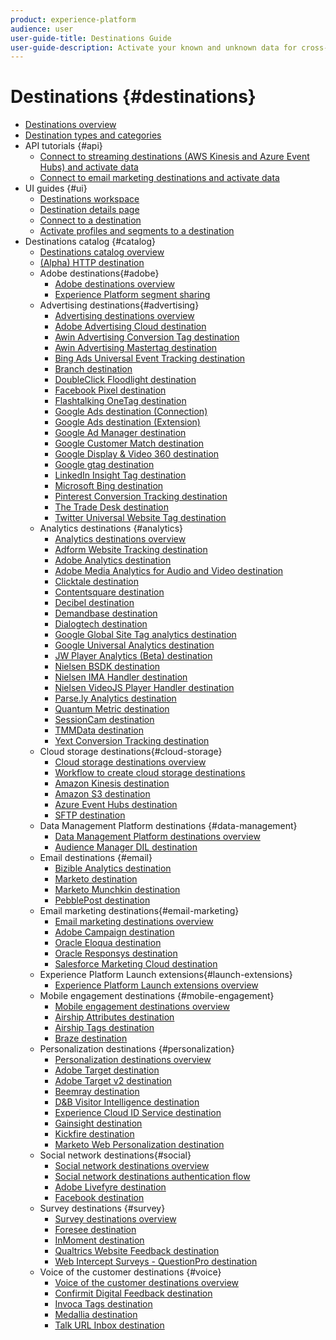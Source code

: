 ```yaml
---
product: experience-platform
audience: user
user-guide-title: Destinations Guide
user-guide-description: Activate your known and unknown data for cross-channel marketing campaigns, email campaigns, targeted advertising, and many other use cases.
---
```


# Destinations {#destinations}

* [Destinations overview](./home.md)
* [Destination types and categories](./destination-types.md)
* API tutorials {#api}
    * [Connect to streaming destinations (AWS Kinesis and Azure Event Hubs) and activate data](./api/streaming-destinations.md)
    * [Connect to email marketing destinations and activate data](./api/email-marketing.md)
* UI guides {#ui}
    * [Destinations workspace](./ui/destinations-workspace.md)
    * [Destination details page](./ui/destination-details-page.md)
    * [Connect to a destination](./ui/connect-destination.md)
    * [Activate profiles and segments to a destination](./ui/activate-destinations.md)
* Destinations catalog {#catalog}
    * [Destinations catalog overview](./catalog/overview.md)
    * [ (Alpha) HTTP destination](./catalog/http-destination.md)
    * Adobe destinations{#adobe}
        * [Adobe destinations overview](./catalog/adobe/overview.md)
        * [Experience Platform segment sharing](https://experienceleague.adobe.com/docs/audience-manager/user-guide/implementation-integration-guides/integration-experience-platform/aam-aep-audience-sharing.html)
    * Advertising destinations{#advertising}
        * [Advertising destinations overview](./catalog/advertising/overview.md)
        * [Adobe Advertising Cloud destination](./catalog/advertising/adobe-advertising-cloud.md)
        * [Awin Advertising Conversion Tag destination](./catalog/advertising/awin-conversiontag.md)
        * [Awin Advertising Mastertag destination](./catalog/advertising/awin-mastertag.md)
        * [Bing Ads Universal Event Tracking destination](./catalog/advertising/bing-ads.md)
        * [Branch destination](./catalog/advertising/branch.md)
        * [DoubleClick Floodlight destination](./catalog/advertising/doubleclick-floodlight.md)
        * [Facebook Pixel destination](./catalog/advertising/facebook-pixel.md)
        * [Flashtalking OneTag destination](./catalog/advertising/flashtalking.md)
        * [Google Ads destination (Connection)](./catalog/advertising/google-ads-destination.md)
        * [Google Ads destination (Extension)](./catalog/advertising/google-ads-extension.md)
        * [Google Ad Manager destination](./catalog/advertising/google-ad-manager.md)
        * [Google Customer Match destination](./catalog/advertising/google-customer-match.md)
        * [Google Display & Video 360 destination](./catalog/advertising/google-dv360.md)
        * [Google gtag destination](./catalog/advertising/gtag-advertising.md)
        * [LinkedIn Insight Tag destination](./catalog/advertising/linkedin.md)
        * [Microsoft Bing destination](./catalog/advertising/bing.md)
        * [Pinterest Conversion Tracking destination](./catalog/advertising/pinterest.md)
        * [The Trade Desk destination](./catalog/advertising/tradedesk.md)
        * [Twitter Universal Website Tag destination](./catalog/advertising/twitter-uwt.md)
    * Analytics destinations {#analytics}
        * [Analytics destinations overview](./catalog/analytics/overview.md)
        * [Adform Website Tracking destination](./catalog/analytics/adform.md)
        * [Adobe Analytics destination](./catalog/analytics/adobe-analytics.md)
        * [Adobe Media Analytics for Audio and Video destination](./catalog/analytics/adobe-video-analytics.md)
        * [Clicktale destination](./catalog/analytics/clicktale.md)
        * [Contentsquare destination](./catalog/analytics/contentsquare.md)
        * [Decibel destination](./catalog/analytics/decibel.md)
        * [Demandbase destination](./catalog/analytics/demandbase.md)
        * [Dialogtech destination](./catalog/analytics/dialogtech.md)
        * [Google Global Site Tag analytics destination](./catalog/analytics/gtag-analytics.md)
        * [Google Universal Analytics destination](./catalog/analytics/google-universal-analytics.md)
        * [JW Player Analytics (Beta) destination](./catalog/analytics/jw-player-analytics.md)
        * [Nielsen BSDK destination](./catalog/analytics/nielsen-bsdk.md)
        * [Nielsen IMA Handler destination](./catalog/analytics/nielsen-ima.md)
        * [Nielsen VideoJS Player Handler destination](./catalog/analytics/nielsen-videojs.md)
        * [Parse.ly Analytics destination](./catalog/analytics/parsely.md)
        * [Quantum Metric destination](./catalog/analytics/quantum-metric.md)
        * [SessionCam destination](./catalog/analytics/sessioncam.md)
        * [TMMData destination](./catalog/analytics/tmmdata.md)
        * [Yext Conversion Tracking destination](./catalog/analytics/yext.md)
    * Cloud storage destinations{#cloud-storage}
        * [Cloud storage destinations overview](./catalog/cloud-storage/overview.md)
        * [Workflow to create cloud storage destinations](./catalog/cloud-storage/workflow.md)
        * [Amazon Kinesis destination](./catalog/cloud-storage/amazon-kinesis.md)
        * [Amazon S3 destination](./catalog/cloud-storage/amazon-s3.md)
        * [Azure Event Hubs destination](./catalog/cloud-storage/azure-event-hubs.md)
        * [SFTP destination](./catalog/cloud-storage/sftp.md)
    * Data Management Platform destinations {#data-management}
        * [Data Management Platform destinations overview](./catalog/data-management/overview.md)
        * [Audience Manager DIL destination](./catalog/data-management/aam-dil-extension.md)
    * Email destinations {#email}
        * [Bizible Analytics destination](./catalog/email/bizible.md)
        * [Marketo destination](./catalog/email/marketo.md)
        * [Marketo Munchkin destination](./catalog/email/marketo-munchkin.md)
        * [PebblePost destination](./catalog/email/pebblepost.md)
    * Email marketing destinations{#email-marketing}
        * [Email marketing destinations overview](./catalog/email-marketing/overview.md)
        * [Adobe Campaign destination](./catalog/email-marketing/adobe-campaign.md)
        * [Oracle Eloqua destination](./catalog/email-marketing/oracle-eloqua.md)
        * [Oracle Responsys destination](./catalog/email-marketing/oracle-responsys.md)
        * [Salesforce Marketing Cloud destination](./catalog/email-marketing/salesforce-marketing-cloud.md)
    * Experience Platform Launch extensions{#launch-extensions}
        * [Experience Platform Launch extensions overview](./catalog/launch-extensions/overview.md)  
    * Mobile engagement destinations {#mobile-engagement}
        * [Mobile engagement destinations overview](./catalog/mobile-engagement/overview.md)
        * [Airship Attributes destination](./catalog/mobile-engagement/airship-attributes.md)
        * [Airship Tags destination](./catalog/mobile-engagement/airship-tags.md)
        * [Braze destination](./catalog/mobile-engagement/braze.md)
    * Personalization destinations {#personalization}
        * [Personalization destinations overview](./catalog/personalization/overview.md)
        * [Adobe Target destination](./catalog/personalization/adobe-target.md)
        * [Adobe Target v2 destination](./catalog/personalization/adobe-target-v2.md)
        * [Beemray destination](./catalog/personalization/beemray.md)
        * [D&B Visitor Intelligence destination](./catalog/personalization/dnb.md)
        * [Experience Cloud ID Service destination](./catalog/personalization/adobe-ecid.md)
        * [Gainsight destination](./catalog/personalization/gainsight.md)
        * [Kickfire destination](./catalog/personalization/kickfire.md)
        * [Marketo Web Personalization destination](./catalog/personalization/marketo-web-personalization.md)
    * Social network destinations{#social}
        * [Social network destinations overview](./catalog/social/overview.md)
        * [Social network destinations authentication flow](./catalog/social/workflow.md)
        * [Adobe Livefyre destination](./catalog/social/adobe-livefyre.md)
        * [Facebook destination](./catalog/social/facebook.md)
    * Survey destinations {#survey}
        * [Survey destinations overview](./catalog/survey/overview.md)
        * [Foresee destination](./catalog/survey/foresee.md)
        * [InMoment destination](./catalog/survey/inmoment.md)
        * [Qualtrics Website Feedback destination](./catalog/survey/qualtrics.md)
        * [Web Intercept Surveys - QuestionPro destination](./catalog/survey/web-intercept-surveys.md)
    * Voice of the customer destinations {#voice}
        * [Voice of the customer destinations overview](./catalog/voice/overview.md)
        * [Confirmit Digital Feedback destination](./catalog/voice/confirmit-digital-feedback.md)
        * [Invoca Tags destination](./catalog/voice/invoca.md)
        * [Medallia destination](./catalog/voice/medallia.md)
        * [Talk URL Inbox destination](./catalog/voice/talkurl.md)